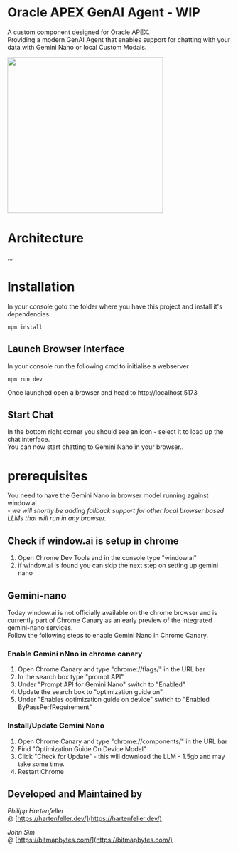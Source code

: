 

# Oracle APEX GenAI Agent - WIP
A custom component designed for Oracle APEX. <br />
Providing a modern GenAI Agent that enables support for chatting with your data with Gemini Nano or local Custom Modals.

<img src="https://github.com/user-attachments/assets/c5f70c84-784b-420e-9c43-2baf49f3a018" width="350" />

# Architecture
...

# Installation
In your console goto the folder where you have this project and install it's dependencies.

```
npm install
```

## Launch Browser Interface
In your console run the following cmd to initialise a webserver
```
npm run dev
```
Once launched open a browser and head to http://localhost:5173

## Start Chat
In the bottom right corner you should see an icon - select it to load up the chat interface.<br />
You can now start chatting to Gemini Nano in your browser..


# prerequisites
You need to have the Gemini Nano in browser model running against window.ai<br /> 
_- we will shortly be adding fallback support for other local browser based LLMs that will run in any browser._

## Check if window.ai is setup in chrome

1. Open Chrome Dev Tools and in the console type "window.ai"
2. if window.ai is found you can skip the next step on setting up gemini nano

## Gemini-nano
Today window.ai is not officially available on the chrome browser and is currently part of Chrome Canary as an early preview of the integrated gemini-nano services. <br />
Follow the following steps to enable Gemini Nano in Chrome Canary.

### Enable Gemini nNno in chrome canary

1. Open Chrome Canary and type "chrome://flags/" in the URL bar
2. In the search box type "prompt API"
3. Under "Prompt API for Gemini Nano" switch to "Enabled"
4. Update the search box to "optimization guide on"
5. Under "Enables optimization guide on device" switch to "Enabled ByPassPerfRequirement"

### Install/Update Gemini Nano

1. Open Chrome Canary and type "chrome://components/" in the URL bar
2. Find "Optimization Guide On Device Model"
3. Click "Check for Update" - this will download the LLM - 1.5gb and may take some time.
4. Restart Chrome


## Developed and Maintained by

_Philipp Hartenfeller_  
@ [https://hartenfeller.dev/](https://hartenfeller.dev/)

_John Sim_  
@ [https://bitmapbytes.com/](https://bitmapbytes.com/)
